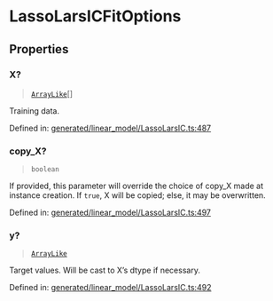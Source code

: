 # LassoLarsICFitOptions

## Properties

### X?

> [`ArrayLike`](../types/ArrayLike.md)[]

Training data.

Defined in:  [generated/linear\_model/LassoLarsIC.ts:487](https://github.com/transitive-bullshit/scikit-learn-ts/blob/122b3c0/packages/sklearn/src/generated/linear_model/LassoLarsIC.ts#L487)

### copy\_X?

> `boolean`

If provided, this parameter will override the choice of copy\_X made at instance creation. If `true`, X will be copied; else, it may be overwritten.

Defined in:  [generated/linear\_model/LassoLarsIC.ts:497](https://github.com/transitive-bullshit/scikit-learn-ts/blob/122b3c0/packages/sklearn/src/generated/linear_model/LassoLarsIC.ts#L497)

### y?

> [`ArrayLike`](../types/ArrayLike.md)

Target values. Will be cast to X’s dtype if necessary.

Defined in:  [generated/linear\_model/LassoLarsIC.ts:492](https://github.com/transitive-bullshit/scikit-learn-ts/blob/122b3c0/packages/sklearn/src/generated/linear_model/LassoLarsIC.ts#L492)
